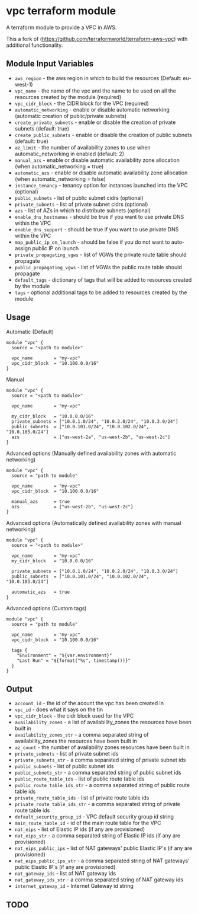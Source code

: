 vpc terraform module
===========

A terraform module to provide a VPC in AWS.

This a fork of (https://github.com/terraformworld/terraform-aws-vpc) with additional functionality.


Module Input Variables
----------------------

- `aws_region` - the aws region in which to build the resources (Default: eu-west-1)
- `vpc_name` - the name of the vpc and the name to be used on all the resources created by the module (required)
- `vpc_cidr_block` - the CIDR block for the VPC (required)
- `automatic_networking` - enable or disable automatic networking (automatic creation of public/private subnets)
- `create_private_subnets` - enable or disable the creation of private subnets (default: true)
- `create_public_subnets` - enable or disable the creation of public subnets (default: true)
- `az_limit` - the number of availability zones to use when automatic_networking in enabled (default: 2)
- `manual_azs` - enable or disable automatic availability zone allocation (when automatic_networking = true)
- `automatic_azs` - enable or disable automatic availability zone allocation (when automatic_networking = false)
- `instance_tenancy` - tenancy option for instances launched into the VPC (optional)
- `public_subnets` - list of public subnet cidrs (optional)
- `private_subnets` - list of private subnet cidrs (optional)
- `azs` - list of AZs in which to distribute subnets (optional)
- `enable_dns_hostnames` - should be true if you want to use private DNS within the VPC
- `enable_dns_support` - should be true if you want to use private DNS within the VPC
- `map_public_ip_on_launch` - should be false if you do not want to auto-assign public IP on launch
- `private_propagating_vgws` - list of VGWs the private route table should propagate
- `public_propagating_vgws` - list of VGWs the public route table should propagate
- `default_tags` - dictionary of tags that will be added to resources created by the module
- `tags` - optional additional tags to be added to resources created by the module

Usage
-----

Automatic (Default)

```hcl
module "vpc" {
  source = "<path to module>"

  vpc_name        = "my-vpc"
  vpc_cidr_block  = "10.100.0.0/16"
}

```

Manual

```hcl
module "vpc" {
  source = "<path to module>"

  vpc_name        = "my-vpc"

  my_cidr_block   = "10.0.0.0/16"
  private_subnets = ["10.0.1.0/24", "10.0.2.0/24", "10.0.3.0/24"]
  public_subnets  = ["10.0.101.0/24", "10.0.102.0/24", "10.0.103.0/24"]
  azs             = ["us-west-2a", "us-west-2b", "us-west-2c"]
}
```

Advanced options (Manually defined availability zones with automatic networking)

```hcl
module "vpc" {
  source = "path to module"

  vpc_name        = "my-vpc"
  vpc_cidr_block  = "10.100.0.0/16"

  manual_azs      = true
  azs             = ["us-west-2b", "us-west-2c"]
}

```

Advanced options (Automatically defined availability zones with manual networking)

```hcl
module "vpc" {
  source = "<path to module>"

  vpc_name        = "my-vpc"
  my_cidr_block   = "10.0.0.0/16"

  private_subnets = ["10.0.1.0/24", "10.0.2.0/24", "10.0.3.0/24"]
  public_subnets  = ["10.0.101.0/24", "10.0.102.0/24", "10.0.103.0/24"]

  automatic_azs   = true
}
```

Advanced options (Custom tags)

```hcl
module "vpc" {
  source = "path to module"

  vpc_name        = "my-vpc"
  vpc_cidr_block  = "10.100.0.0/16"

  tags {
    "Environment" = "${var.environment}"
    "Last Run" = "${format("%s", timestamp())}"
  }
}

```

Output
-----
 - `account_id` - the id of the acount the vpc has been created in
 - `vpc_id` - does what it says on the tin
 - `vpc_cidr_block` - the cidr block used for the VPC
 - `availability_zones` - a list of availability_zones the resources have been built in
 - `availability_zones_str` - a comma separated string of availability_zones the resources have been built in
 - `az_count` - the number of availability zones resources have been built in
 - `private_subnets` - list of private subnet ids
 - `private_subnets_str` - a comma separated string of private subnet ids
 - `public_subnets` - list of public subnet ids
 - `public_subnets_str` - a comma separated string of public subnet ids
 - `public_route_table_ids` - list of public route table ids
 - `public_route_table_ids_str` - a comma separated string of public route table ids
 - `private_route_table_ids` - list of private route table ids
 - `private_route_table_ids_str` - a comma separated string of private route table ids
 - `default_security_group_id` - VPC default security group id string
 - `main_route_table_id` - id of the main route table for the VPC
 - `nat_eips` - list of Elastic IP ids (if any are provisioned)
 - `nat_eips_str` - a comma separated string of Elastic IP ids (if any are provisioned)
 - `nat_eips_public_ips` - list of NAT gateways' public Elastic IP's (if any are provisioned)
 - `nat_eips_public_ips_str` - a comma separated string of NAT gateways' public Elastic IP's (if any are provisioned)
 - `nat_gateway_ids` - list of NAT gateway ids
 - `nat_gateway_ids_str` - a comma separated string of NAT gateway ids
 - `internet_gateway_id` - Internet Gateway id string

TODO
----
